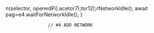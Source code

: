 n(selector, openedPi].acetor7);tor12);rNetworkIdle();
                        await pag=e4.waitForNetworkIdle();
                    }

                    // #4 ADD NETWORK 
